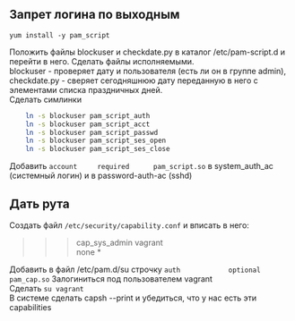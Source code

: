## Запрет логина по выходным

`yum install -y pam_script`

Положить файлы blockuser и checkdate.py в каталог /etc/pam-script.d и перейти в него. Сделать файлы исполняемыми.<br>
blockuser - проверяет дату и пользователя (есть ли он в группе admin), checkdate.py - сверяет сегодняшнюю дату переданную в него с элементами списка праздничных дней.<br>
Сделать симлинки
```bash
	ln -s blockuser pam_script_auth
	ln -s blockuser pam_script_acct
	ln -s blockuser pam_script_passwd
	ln -s blockuser pam_script_ses_open
	ln -s blockuser pam_script_ses_close
```

Добавить `account     required      pam_script.so` в system_auth_ac (системный логин) и в password-auth-ac (sshd)

## Дать рута

Создать файл `/etc/security/capability.conf` и вписать в него:<br>
>>>cap_sys_admin   vagrant <br>
>>>none *

Добавить в файл /etc/pam.d/su строчку `auth            optional    pam_cap.so`
Залогиниться под пользователем vagrant <br>
Сделать `su vagrant`<br>
В системе сделать capsh --print и убедиться, что у нас есть эти capabilities

